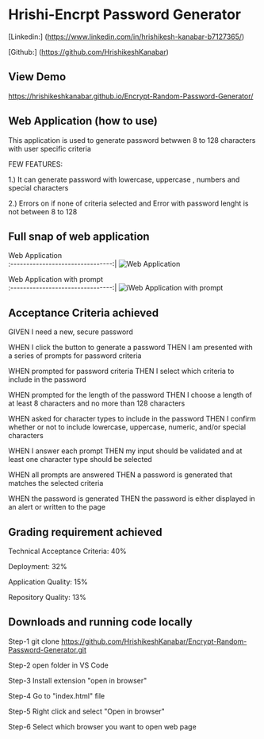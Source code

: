 # Hrishi-Encrpt Password Generator

[Linkedin:] (https://www.linkedin.com/in/hrishikesh-kanabar-b7127365/)

[Github:] (https://github.com/HrishikeshKanabar)

## View Demo

https://hrishikeshkanabar.github.io/Encrypt-Random-Password-Generator/

## Web Application (how to use)

This application is used to generate password betwwen 8 to 128 characters with user specific criteria

FEW FEATURES:

1.) It can generate password with lowercase, uppercase , numbers and special characters

2.) Errors on if none of criteria selected and Error with password lenght is not between 8 to 128

## Full snap of web application

 Web Application        
:--------------------------------:|
![Web Application ]()      

Web Application  with prompt      
:--------------------------------:|
![iWeb Application  with prompt]()         


## Acceptance Criteria achieved

GIVEN I need a new, secure password

WHEN I click the button to generate a password
THEN I am presented with a series of prompts for password criteria

WHEN prompted for password criteria
THEN I select which criteria to include in the password

WHEN prompted for the length of the password
THEN I choose a length of at least 8 characters and no more than 128 characters

WHEN asked for character types to include in the password
THEN I confirm whether or not to include lowercase, uppercase, numeric, and/or special characters

WHEN I answer each prompt
THEN my input should be validated and at least one character type should be selected

WHEN all prompts are answered
THEN a password is generated that matches the selected criteria

WHEN the password is generated
THEN the password is either displayed in an alert or written to the page

## Grading requirement achieved

Technical Acceptance Criteria: 40%

Deployment: 32%

Application Quality: 15%

Repository Quality: 13%

## Downloads and running code locally

Step-1 git clone https://github.com/HrishikeshKanabar/Encrypt-Random-Password-Generator.git

Step-2 open folder in VS Code

Step-3 Install extension "open in browser"

Step-4 Go to "index.html" file

Step-5 Right click and select "Open in browser"

Step-6 Select which browser you want to open web page

